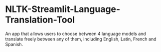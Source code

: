 # NLTK-Streamlit-Language-Translation-Tool
An app that allows users to choose between 4 language models and translate freely between any of them, including English, Latin, French and Spanish.
